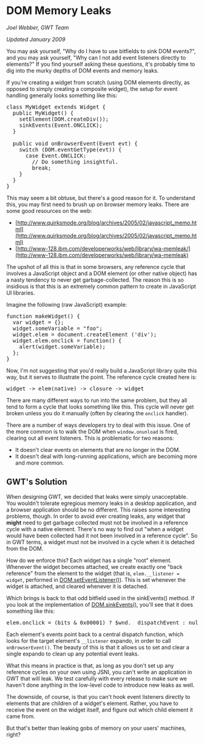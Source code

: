 DOM Memory Leaks
===

_Joel Webber, GWT Team_

_Updated January 2009_

You may ask yourself, &quot;Why do I have to use bitfields to sink DOM events?&quot;, and you may ask yourself, &quot;Why can I not add event listeners directly to elements?&quot; If you find yourself asking these questions, it's probably time to dig into the murky depths of DOM events and memory leaks.

If you're creating a widget from scratch (using DOM elements directly, as opposed to simply creating a composite widget), the setup for event handling generally looks something like this:

<pre class="code">
class MyWidget extends Widget {
  public MyWidget() {
    setElement(DOM.createDiv());
    sinkEvents(Event.ONCLICK);
  }

  public void onBrowserEvent(Event evt) {
    switch (DOM.eventGetType(evt)) {
      case Event.ONCLICK:
        // Do something insightful.
        break;
    }
  }
}
</pre>

This may seem a bit obtuse, but there's a good reason for it. To understand this, you may first need to brush up on browser memory leaks. There are some good resources on the web:

*   [http://www.quirksmode.org/blog/archives/2005/02/javascript_memo.html](http://www.quirksmode.org/blog/archives/2005/02/javascript_memo.html)
*   [http://www-128.ibm.com/developerworks/web/library/wa-memleak/](http://www-128.ibm.com/developerworks/web/library/wa-memleak)

The upshot of all this is that in some browsers, any reference cycle that involves a JavaScript object and a DOM element (or other native object) has a nasty tendency to never get garbage-collected. The reason this is so insidious is that this is an extremely common pattern to create in JavaScript UI libraries.

Imagine the following (raw JavaScript) example:

<pre class="code">
function makeWidget() {
  var widget = {};
  widget.someVariable = &quot;foo&quot;;
  widget.elem = document.createElement ('div');
  widget.elem.onclick = function() {
    alert(widget.someVariable);
  };
}
</pre>

Now, I'm not suggesting that you'd really build a JavaScript library quite this way, but it serves to illustrate the point. The reference cycle created here is:

<pre class="code">
widget -> elem(native) -> closure -> widget
</pre>

There are many different ways to run into the same problem, but they all tend to form a cycle that looks something like this. This cycle will never get broken unless you do it manually (often by clearing the `onclick` handler).

There are a number of ways developers try to deal with this issue. One of the more common is to walk the DOM when `window.onunload` is fired, clearing out all event listeners. This is problematic for two reasons:

*   It doesn't clear events on elements that are no longer in the DOM.
*   It doesn't deal with long-running applications, which are becoming more and more common.

## GWT's Solution

When designing GWT, we decided that leaks were simply unacceptable. You wouldn't tolerate egregious memory leaks in a desktop application, and a browser application should be no different. This raises some interesting problems, though. In order to avoid ever creating leaks, any widget that **might** need to get garbage collected must not be involved in a reference cycle with a native element. There's no way to find out &quot;when a widget would have been collected had it not been involved in a reference cycle&quot;. So in GWT terms, a widget must not be involved in a cycle when it is detached from the DOM.

How do we enforce this? Each widget has a single &quot;root&quot; element. Whenever the widget becomes attached, we create exactly one &quot;back reference&quot; from the element to the widget (that is, `elem.__listener = widget`, performed in [DOM.setEventListener()](/javadoc/latest/com/google/gwt/user/client/DOM.html#setEventListener(com.google.gwt.user.client.Element,%20com.google.gwt.user.client.EventListener))). This is set whenever the widget is attached, and cleared whenever it is detached.

Which brings is back to that odd bitfield used in the sinkEvents() method. If you look at the implementation of [DOM.sinkEvents()](/javadoc/latest/com/google/gwt/user/client/DOM.html#sinkEvents(com.google.gwt.user.client.Element,%20int)), you'll see that it does something like this:

<pre class="code">
elem.onclick = (bits & 0x00001) ? $wnd.__dispatchEvent : null;
</pre>

Each element's events point back to a central dispatch function, which looks for the target element's `__listener` expando, in order to call `onBrowserEvent()`. The beauty of this is that it allows us to set and clear a single expando to clean up any potential event leaks.

What this means in practice is that, as long as you don't set up any reference cycles on your own using JSNI, you can't write an application in GWT that will leak. We test carefully with every release to make sure we haven't done anything in the low-level code to introduce new leaks as well.

The downside, of course, is that you can't hook event listeners directly to elements that are children of a widget's element. Rather, you have to receive the event on the widget itself, and figure out which child element it came from.

But that's better than leaking gobs of memory on your users' machines, right?
